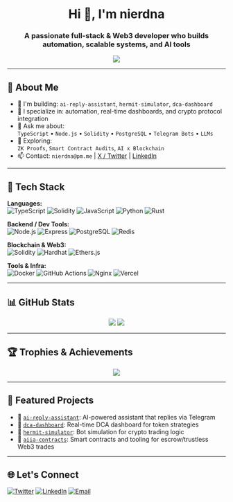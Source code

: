 <h1 align="center">Hi 👋, I'm nierdna</h1>
<h3 align="center">A passionate full-stack & Web3 developer who builds automation, scalable systems, and AI tools</h3>

<p align="center">
  <img src="https://readme-typing-svg.herokuapp.com?font=Fira+Code&duration=3000&pause=1000&color=00F7FF&center=true&vCenter=true&width=440&lines=TypeScript+Wizard;Full-Stack+Craftsman;Web3+Builder;AI+Bot+Engineer;Open+Source+Contributor" />
</p>

---

## 🧠 About Me

- 🔭 I'm building: `ai-reply-assistant`, `hermit-simulator`, `dca-dashboard`
- 🧩 I specialize in: automation, real-time dashboards, and crypto protocol integration
- 💬 Ask me about:  
  `TypeScript` • `Node.js` • `Solidity` • `PostgreSQL` • `Telegram Bots` • `LLMs`  
- 🧪 Exploring:  
  `ZK Proofs`, `Smart Contract Audits`, `AI x Blockchain`  
- 📫 Contact: `nierdna@pm.me` | [X / Twitter](https://twitter.com/yourhandle) | [LinkedIn](https://linkedin.com/in/your-name)

---

## 🔧 Tech Stack

**Languages:**  
![TypeScript](https://img.shields.io/badge/-TypeScript-3178c6?style=flat&logo=typescript&logoColor=white)
![Solidity](https://img.shields.io/badge/-Solidity-363636?style=flat&logo=solidity&logoColor=white)
![JavaScript](https://img.shields.io/badge/-JavaScript-F7DF1E?style=flat&logo=javascript&logoColor=black)
![Python](https://img.shields.io/badge/-Python-3776AB?style=flat&logo=python&logoColor=white)
![Rust](https://img.shields.io/badge/-Rust-000000?style=flat&logo=rust&logoColor=white)

**Backend / Dev Tools:**  
![Node.js](https://img.shields.io/badge/-Node.js-339933?style=flat&logo=node.js&logoColor=white)
![Express](https://img.shields.io/badge/-Express-000000?style=flat&logo=express&logoColor=white)
![PostgreSQL](https://img.shields.io/badge/-PostgreSQL-336791?style=flat&logo=postgresql&logoColor=white)
![Redis](https://img.shields.io/badge/-Redis-DC382D?style=flat&logo=redis&logoColor=white)

**Blockchain & Web3:**  
![Solidity](https://img.shields.io/badge/-Solidity-363636?style=flat&logo=solidity)
![Hardhat](https://img.shields.io/badge/-Hardhat-181717?style=flat&logo=ethereum)
![Ethers.js](https://img.shields.io/badge/-Ethers.js-3C3C3D?style=flat&logo=ethereum&logoColor=white)

**Tools & Infra:**  
![Docker](https://img.shields.io/badge/-Docker-2496ED?style=flat&logo=docker&logoColor=white)
![GitHub Actions](https://img.shields.io/badge/-GitHub_Actions-2088FF?style=flat&logo=github-actions&logoColor=white)
![Nginx](https://img.shields.io/badge/-Nginx-009639?style=flat&logo=nginx&logoColor=white)
![Vercel](https://img.shields.io/badge/-Vercel-000000?style=flat&logo=vercel&logoColor=white)

---

## 📊 GitHub Stats

<p align="center">
  <img src="https://github-readme-stats.vercel.app/api?username=nierdna&show_icons=true&theme=github_dark&hide_title=true&hide_border=true" />
  <img src="https://github-readme-stats.vercel.app/api/top-langs/?username=nierdna&layout=compact&theme=github_dark&hide_border=true" />
</p>

---

## 🏆 Trophies & Achievements

<p align="center">
  <img src="https://github-profile-trophy.vercel.app/?username=nierdna&theme=onedark&column=4&margin-w=10&margin-h=15" />
</p>

---

## 🚀 Featured Projects

- 🔹 [`ai-reply-assistant`](https://github.com/nierdna/ai-reply-assistant-server): AI-powered assistant that replies via Telegram
- 🔹 [`dca-dashboard`](https://github.com/nierdna/dca-dashboard-frontend): Real-time DCA dashboard for token strategies
- 🔹 [`hermit-simulator`](https://github.com/nierdna/hermit-simulator): Bot simulation for crypto trading logic
- 🔹 [`aiia-contracts`](https://github.com/nierdna/aiia-contracts): Smart contracts and tooling for escrow/trustless Web3 trades

---

## 🌐 Let's Connect
[![Twitter](https://img.shields.io/badge/-@yourhandle-1DA1F2?style=flat&logo=twitter&logoColor=white)](https://twitter.com/0xandrein)
[![LinkedIn](https://img.shields.io/badge/-LinkedIn-blue?style=flat&logo=linkedin&logoColor=white)](https://linkedin.com/in/Loganzzxxx)
[![Email](https://img.shields.io/badge/-Email-white?style=flat&logo=gmail&logoColor=red)](mailto:andreinnguyen@gmail.com)
